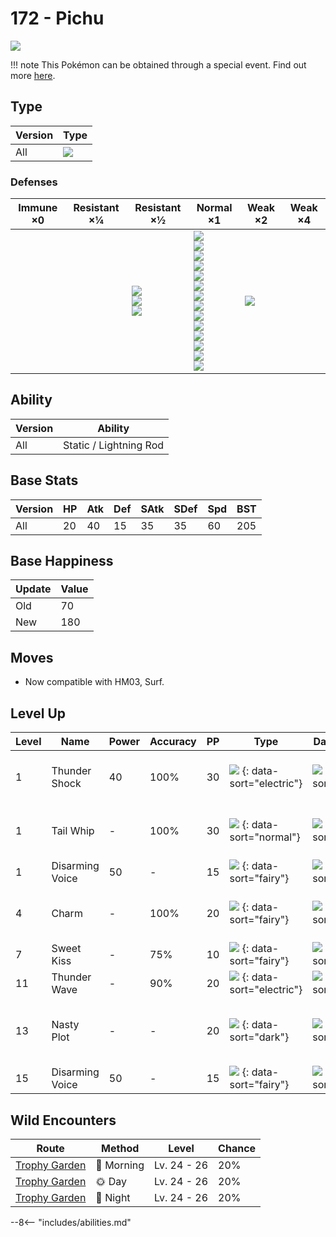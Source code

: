 # 172 - Pichu
![][172]

!!! note
    This Pokémon can be obtained through a special event. Find out more [here](../../special_events/#baby-pokemon-egg-gift).

## Type

Version | Type
---     | ---
All     | ![][electric]

### Defenses

Immune ×0 | Resistant ×¼ | Resistant ×½                                   | Normal ×1                                                                                                                                                                                             | Weak ×2         | Weak ×4
---       | ---          | ---                                            | ---                                                                                                                                                                                                   | ---             | ---
&nbsp;    | &nbsp;       | ![][flying]<br>![][steel]<br>![][electric]<br> | ![][normal]<br>![][fighting]<br>![][poison]<br>![][rock]<br>![][bug]<br>![][ghost]<br>![][fire]<br>![][water]<br>![][grass]<br>![][psychic]<br>![][ice]<br>![][dragon]<br>![][dark]<br>![][fairy]<br> | ![][ground]<br> | &nbsp;

## Ability

Version | Ability
---     | ---
All     | Static / Lightning Rod

## Base Stats

Version | HP  | Atk | Def | SAtk | SDef | Spd | BST
---     | --- | --- | --- | ---  | ---  | --- | ---
All     | 20  | 40  | 15  | 35   | 35   | 60  | 205

## Base Happiness

Update | Value
---    | ---
Old    | 70
New    | 180

## Moves

 - Now compatible with HM03, Surf.

## Level Up

Level | Name            | Power | Accuracy | PP  | Type                                   | Damage Class                         | Description
---   | ---             | ---   | ---      | --- | ---                                    | ---                                  | ---
1     | Thunder Shock   | 40    | 100%     | 30  | ![][electric] {: data-sort="electric"} | ![][special] {: data-sort="special"} | Has a 10% chance to paralyze the target.
1     | Tail Whip       | -     | 100%     | 30  | ![][normal] {: data-sort="normal"}     | ![][status] {: data-sort="status"}   | Lowers the target's Defense by one stage.
1     | Disarming Voice | 50    | -        | 15  | ![][fairy] {: data-sort="fairy"}       | ![][special] {: data-sort="special"} | Never misses.
4     | Charm           | -     | 100%     | 20  | ![][fairy] {: data-sort="fairy"}       | ![][status] {: data-sort="status"}   | Lowers the target's Attack by two stages.
7     | Sweet Kiss      | -     | 75%      | 10  | ![][fairy] {: data-sort="fairy"}       | ![][status] {: data-sort="status"}   | Confuses the target.
11    | Thunder Wave    | -     | 90%      | 20  | ![][electric] {: data-sort="electric"} | ![][status] {: data-sort="status"}   | Paralyzes the target.
13    | Nasty Plot      | -     | -        | 20  | ![][dark] {: data-sort="dark"}         | ![][status] {: data-sort="status"}   | Raises the user's Special Attack by two stages.
15    | Disarming Voice | 50    | -        | 15  | ![][fairy] {: data-sort="fairy"}       | ![][special] {: data-sort="special"} | Never misses.

## Wild Encounters

Route           | Method    | Level       | Chance
---             | ---       | ---         | ---
[Trophy Garden] | 🌅 Morning | Lv. 24 - 26 | 20%
[Trophy Garden] | 🌞 Day     | Lv. 24 - 26 | 20%
[Trophy Garden] | 🌙 Night   | Lv. 24 - 26 | 20%

--8<-- "includes/abilities.md"

[172]: ../img/pokemon/172.png
[normal]: ../img/types/normal.png
[fire]: ../img/types/fire.png
[fighting]: ../img/types/fighting.png
[water]: ../img/types/water.png
[flying]: ../img/types/flying.png
[grass]: ../img/types/grass.png
[poison]: ../img/types/poison.png
[electric]: ../img/types/electric.png
[ground]: ../img/types/ground.png
[psychic]: ../img/types/psychic.png
[rock]: ../img/types/rock.png
[ice]: ../img/types/ice.png
[bug]: ../img/types/bug.png
[dragon]: ../img/types/dragon.png
[ghost]: ../img/types/ghost.png
[dark]: ../img/types/dark.png
[steel]: ../img/types/steel.png
[fairy]: ../img/types/fairy.png
[special]: ../img/types/special.png
[status]: ../img/types/status.png
[Trophy Garden]: ../../wild_pokemon/trophy_garden/
